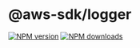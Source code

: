 # @aws-sdk/logger

[![NPM version](https://img.shields.io/npm/v/@aws-sdk/logger.svg)](https://www.npmjs.com/package/@aws-sdk/logger)
[![NPM downloads](https://img.shields.io/npm/dm/@aws-sdk/logger.svg)](https://www.npmjs.com/package/@aws-sdk/logger)
